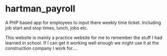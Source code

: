 # hartman_payroll
A PHP based app for employees to input there weekly time ticket. Including job start and stop times, lunch, jobs etc.

This website is mainly a practice website for me to remember the stuff I had learned in school.  If I can get it working well
enough we might use it at the construction company I work for....
